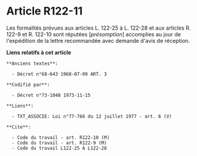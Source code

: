 # Article R122-11

Les formalités prévues aux articles L. 122-25 à L. 122-28 et aux articles R. 122-9 et R. 122-10 sont réputées [*présomption*]
accomplies au jour de l'expédition de la lettre recommandée avec demande d'avis de réception.

**Liens relatifs à cet article**

	**Anciens textes**:

	  - Décret n°68-643 1968-07-09 ART. 3

	**Codifié par**:

	  - Décret n°73-1048 1973-11-15

	**Liens**:

	  - TXT_ASSOCIE: Loi n°77-766 du 12 juillet 1977 - art. 6 (V)

	**Cite**:

	  - Code du travail - art. R122-10 (M)
	  - Code du travail - art. R122-9 (M)
	  - Code du travail L122-25 A L122-28

